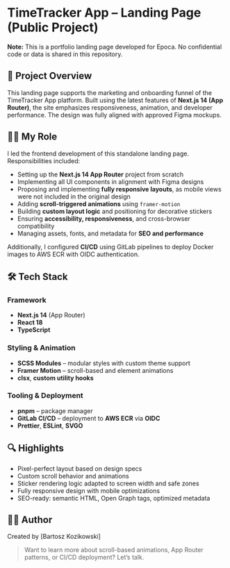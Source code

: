 # TimeTracker App – Landing Page (Public Project)

**Note:** This is a portfolio landing page developed for Epoca. No confidential code or data is shared in this repository.

## 🧭 Project Overview

This landing page supports the marketing and onboarding funnel of the TimeTracker App platform. Built using the latest features of **Next.js 14 (App Router)**, the site emphasizes responsiveness, animation, and developer performance. The design was fully aligned with approved Figma mockups.

## 👨‍💻 My Role

I led the frontend development of this standalone landing page. Responsibilities included:

- Setting up the **Next.js 14 App Router** project from scratch
- Implementing all UI components in alignment with Figma designs
- Proposing and implementing **fully responsive layouts**, as mobile views were not included in the original design
- Adding **scroll-triggered animations** using `framer-motion`
- Building **custom layout logic** and positioning for decorative stickers
- Ensuring **accessibility, responsiveness**, and cross-browser compatibility
- Managing assets, fonts, and metadata for **SEO and performance**

Additionally, I configured **CI/CD** using GitLab pipelines to deploy Docker images to AWS ECR with OIDC authentication.

## 🛠️ Tech Stack

### Framework
- **Next.js 14** (App Router)
- **React 18**
- **TypeScript**

### Styling & Animation
- **SCSS Modules** – modular styles with custom theme support
- **Framer Motion** – scroll-based and element animations
- **clsx**, **custom utility hooks**

### Tooling & Deployment
- **pnpm** – package manager
- **GitLab CI/CD** – deployment to **AWS ECR** via **OIDC**
- **Prettier**, **ESLint**, **SVGO**

## 🔍 Highlights

- Pixel-perfect layout based on design specs
- Custom scroll behavior and animations
- Sticker rendering logic adapted to screen width and safe zones
- Fully responsive design with mobile optimizations
- SEO-ready: semantic HTML, Open Graph tags, optimized metadata

## 🧑‍💻 Author

Created by [Bartosz Kozikowski]

> Want to learn more about scroll-based animations, App Router patterns, or CI/CD deployment? Let’s talk.
